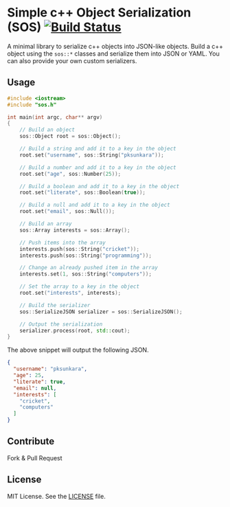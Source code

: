 # Simple c++ Object Serialization (SOS) [![Build Status](https://travis-ci.org/apiaryio/sos.svg?branch=master)](https://travis-ci.org/apiaryio/sos)

A minimal library to serialize c++ objects into JSON-like objects. Build a c++ object using the `sos::*` classes and serialize them into JSON or YAML. You can also provide your own custom serializers.

## Usage

```cpp
#include <iostream>
#include "sos.h"

int main(int argc, char** argv)
{
    // Build an object
    sos::Object root = sos::Object();

    // Build a string and add it to a key in the object
    root.set("username", sos::String("pksunkara"));

    // Build a number and add it to a key in the object
    root.set("age", sos::Number(25));

    // Build a boolean and add it to a key in the object
    root.set("literate", sos::Boolean(true));

    // Build a null and add it to a key in the object
    root.set("email", sos::Null());

    // Build an array
    sos::Array interests = sos::Array();

    // Push items into the array
    interests.push(sos::String("cricket"));
    interests.push(sos::String("programming"));

    // Change an already pushed item in the array
    interests.set(1, sos::String("computers"));

    // Set the array to a key in the object
    root.set("interests", interests);

    // Build the serializer
    sos::SerializeJSON serializer = sos::SerializeJSON();

    // Output the serialization
    serializer.process(root, std::cout);
}
```

The above snippet will output the following JSON.

```json
{
  "username": "pksunkara",
  "age": 25,
  "literate": true,
  "email": null,
  "interests": [
    "cricket",
    "computers"
  ]
}
```

## Contribute
Fork & Pull Request

## License
MIT License. See the [LICENSE](LICENSE) file.
